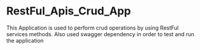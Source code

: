 # RestFul_Apis_Crud_App

This Application is used to perform crud operations by using RestFul services methods. Also used swagger dependency in order to test and run the application
